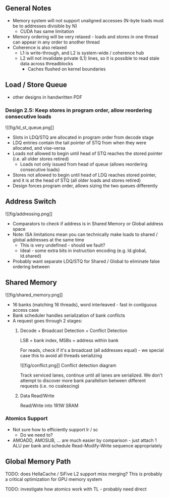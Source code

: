 ## General Notes
- Memory system will not support unaligned accesses (N-byte loads must be to addresses divisible by N)
	- CUDA has same limitation
- Memory ordering will be very relaxed - loads and stores in one thread can appear in any order to another thread
- Coherence is also relaxed
	- L1 is write-through, and L2 is system-wide / coherence hub
	- L2 will not invalidate private (L1) lines, so it is possible to read stale data across threadblocks
		- Caches flushed on kernel boundaries
## Load / Store Queue
- other designs in handwritten PDF
### Design 2.5: Keep stores in program order, allow reordering consecutive loads
   ![[fig/ld_st_queue.png]]
   - Slots in LDQ/STQ are allocated in program order from decode stage
   - LDQ entries contain the tail pointer of STQ from when they were allocated, and vise-versa
   - Loads not allowed to begin until head of STQ reaches the stored pointer (i.e. all older stores retired)
	   - Loads not only issued from head of queue (allows reordering consecutive loads)
   - Stores not allowed to begin until head of LDQ reaches stored pointer, and it is at the head of STQ (all older loads and stores retired)
   - Design forces program order, allows sizing the two queues differently

## Address Switch
![[fig/addressing.png]]
- Comparators to check if address is in Shared Memory or Global address space
- Note: ISA limitations mean you can technically make loads to shared / global addresses at the same time
	- This is very undefined - should we fault?
	- Ideal - some extra bits in instruction encoding (e.g. ld.global, ld.shared)
- Probably want separate LDQ/STQ for Shared / Global to eliminate false ordering between

## Shared Memory
![[fig/shared_memory.png]]
- 16 banks (matching 16 threads), word interleaved - fast in contiguous access case
- Bank scheduler handles serialization of bank conflicts
- A request goes through 2 stages:
	1. Decode + Broadcast Detection + Conflict Detection
	   
	   LSB = bank index, MSBs = address within bank
	   
	   For reads, check if it's a broadcast (all addresses equal) - we special case this to avoid all threads serializing
	   
	   ![[fig/conflict.png]]
	   Conflict detection diagram
	   
	   Track serviced lanes, continue until all lanes are serialized. We don't attempt to discover more bank parallelism between different requests (i.e. no coalescing)
	2. Data Read/Write
	   
	   Read/Write into 1R1W SRAM
### Atomics Support
- Not sure how to efficiently support lr / sc
	- Do we need to?
- AMOADD, AMOSUB, ... are much easier by comparison - just attach 1 ALU per bank and schedule Read-Modify-Write sequence appropriately

## Global Memory Path

TODO: does HellaCache / SiFive L2 support miss merging? This is probably a critical optimization for GPU memory system

TODO: investigate how atomics work with TL - probably need direct 